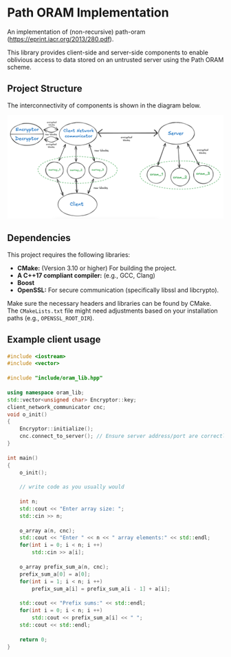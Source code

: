 # Path ORAM Implementation

An implementation of (non-recursive) path-oram (https://eprint.iacr.org/2013/280.pdf).

This library provides client-side and server-side components to enable oblivious access to data stored on an untrusted server using the Path ORAM scheme.

## Project Structure

The interconnectivity of components is shown in the diagram below.

![ORAM Structure](misc/structure.png)

## Dependencies

This project requires the following libraries:

*   **CMake:** (Version 3.10 or higher) For building the project.
*   **A C++17 compliant compiler:** (e.g., GCC, Clang)
*   **Boost**
*   **OpenSSL:** For secure communication (specifically libssl and libcrypto).


Make sure the necessary headers and libraries can be found by CMake. The `CMakeLists.txt` file might need adjustments based on your installation paths (e.g., `OPENSSL_ROOT_DIR`).

## Example client usage

```cpp
#include <iostream>
#include <vector>

#include "include/oram_lib.hpp"

using namespace oram_lib;
std::vector<unsigned char> Encryptor::key;
client_network_communicator cnc;
void o_init()
{
    Encryptor::initialize();
    cnc.connect_to_server(); // Ensure server address/port are correctly configured
}

int main()
{
    o_init();

    // write code as you usually would 

    int n;
    std::cout << "Enter array size: ";
    std::cin >> n;

    o_array a(n, cnc);
    std::cout << "Enter " << n << " array elements:" << std::endl;
    for(int i = 0; i < n; i ++)
        std::cin >> a[i];

    o_array prefix_sum_a(n, cnc);
    prefix_sum_a[0] = a[0];
    for(int i = 1; i < n; i ++)
        prefix_sum_a[i] = prefix_sum_a[i - 1] + a[i];

    std::cout << "Prefix sums:" << std::endl;
    for(int i = 0; i < n; i ++)
        std::cout << prefix_sum_a[i] << " ";
    std::cout << std::endl;

    return 0;
}
```
